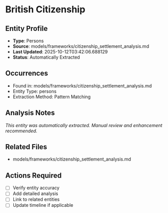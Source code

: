 # British Citizenship

## Entity Profile
- **Type**: Persons
- **Source**: models/frameworks/citizenship_settlement_analysis.md
- **Last Updated**: 2025-10-12T03:42:06.688129
- **Status**: Automatically Extracted

## Occurrences
- Found in: models/frameworks/citizenship_settlement_analysis.md
- Entity Type: persons
- Extraction Method: Pattern Matching

## Analysis Notes
*This entity was automatically extracted. Manual review and enhancement recommended.*

## Related Files
- models/frameworks/citizenship_settlement_analysis.md

## Actions Required
- [ ] Verify entity accuracy
- [ ] Add detailed analysis
- [ ] Link to related entities
- [ ] Update timeline if applicable

